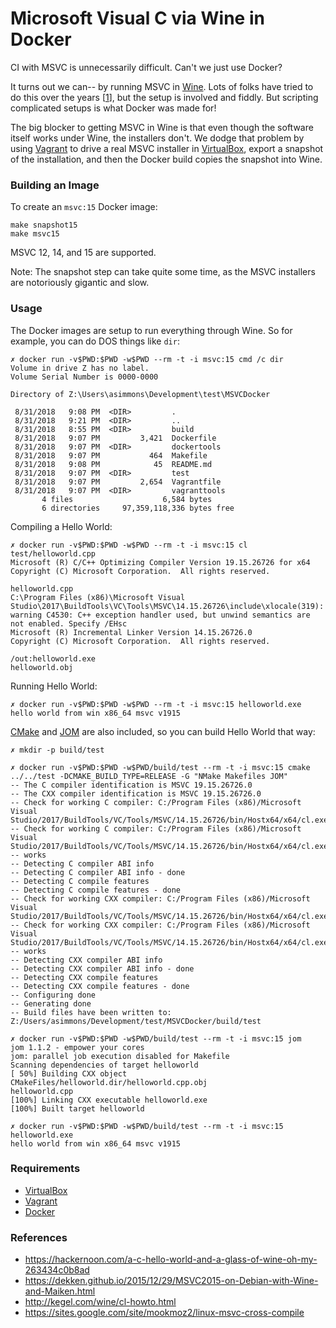 # Microsoft Visual C via Wine in Docker

CI with MSVC is unnecessarily difficult. Can't we just use Docker?

It turns out we can-- by running MSVC in [Wine](https://www.winehq.org/).  Lots of folks have tried to do this over the years [[1](README.md#references)], but the setup is involved and fiddly.  But scripting complicated setups is what Docker was made for!

The big blocker to getting MSVC in Wine is that even though the software itself works under Wine, the installers don't.  We dodge that problem by using [Vagrant](https://www.vagrantup.com/downloads.html) to drive a real MSVC installer in [VirtualBox](https://www.virtualbox.org/wiki/Downloads), export a snapshot of the installation, and then the Docker build copies the snapshot into Wine.

### Building an Image

To create an `msvc:15` Docker image:

```
make snapshot15
make msvc15
```

MSVC 12, 14, and 15 are supported.

Note: The snapshot step can take quite some time, as the MSVC installers are notoriously gigantic and slow.

### Usage

The Docker images are setup to run everything through Wine.  So for example, you can do DOS things like `dir`:

```
✗ docker run -v$PWD:$PWD -w$PWD --rm -t -i msvc:15 cmd /c dir
Volume in drive Z has no label.
Volume Serial Number is 0000-0000

Directory of Z:\Users\asimmons\Development\test\MSVCDocker

 8/31/2018   9:08 PM  <DIR>         .
 8/31/2018   9:21 PM  <DIR>         ..
 8/31/2018   8:55 PM  <DIR>         build
 8/31/2018   9:07 PM         3,421  Dockerfile
 8/31/2018   9:07 PM  <DIR>         dockertools
 8/31/2018   9:07 PM           464  Makefile
 8/31/2018   9:08 PM            45  README.md
 8/31/2018   9:07 PM  <DIR>         test
 8/31/2018   9:07 PM         2,654  Vagrantfile
 8/31/2018   9:07 PM  <DIR>         vagranttools
       4 files                    6,584 bytes
       6 directories     97,359,118,336 bytes free
```

Compiling a Hello World:
```
✗ docker run -v$PWD:$PWD -w$PWD --rm -t -i msvc:15 cl test/helloworld.cpp 
Microsoft (R) C/C++ Optimizing Compiler Version 19.15.26726 for x64
Copyright (C) Microsoft Corporation.  All rights reserved.

helloworld.cpp
C:\Program Files (x86)\Microsoft Visual Studio\2017\BuildTools\VC\Tools\MSVC\14.15.26726\include\xlocale(319): warning C4530: C++ exception handler used, but unwind semantics are not enabled. Specify /EHsc
Microsoft (R) Incremental Linker Version 14.15.26726.0
Copyright (C) Microsoft Corporation.  All rights reserved.

/out:helloworld.exe 
helloworld.obj 
```

Running Hello World:
```
✗ docker run -v$PWD:$PWD -w$PWD --rm -t -i msvc:15 helloworld.exe        
hello world from win x86_64 msvc v1915
```

[CMake](https://cmake.org/) and [JOM](https://wiki.qt.io/Jom) are also included, so you can build Hello World that way:
```
✗ mkdir -p build/test

✗ docker run -v$PWD:$PWD -w$PWD/build/test --rm -t -i msvc:15 cmake ../../test -DCMAKE_BUILD_TYPE=RELEASE -G "NMake Makefiles JOM"
-- The C compiler identification is MSVC 19.15.26726.0
-- The CXX compiler identification is MSVC 19.15.26726.0
-- Check for working C compiler: C:/Program Files (x86)/Microsoft Visual Studio/2017/BuildTools/VC/Tools/MSVC/14.15.26726/bin/Hostx64/x64/cl.exe
-- Check for working C compiler: C:/Program Files (x86)/Microsoft Visual Studio/2017/BuildTools/VC/Tools/MSVC/14.15.26726/bin/Hostx64/x64/cl.exe -- works
-- Detecting C compiler ABI info
-- Detecting C compiler ABI info - done
-- Detecting C compile features
-- Detecting C compile features - done
-- Check for working CXX compiler: C:/Program Files (x86)/Microsoft Visual Studio/2017/BuildTools/VC/Tools/MSVC/14.15.26726/bin/Hostx64/x64/cl.exe
-- Check for working CXX compiler: C:/Program Files (x86)/Microsoft Visual Studio/2017/BuildTools/VC/Tools/MSVC/14.15.26726/bin/Hostx64/x64/cl.exe -- works
-- Detecting CXX compiler ABI info
-- Detecting CXX compiler ABI info - done
-- Detecting CXX compile features
-- Detecting CXX compile features - done
-- Configuring done
-- Generating done
-- Build files have been written to: Z:/Users/asimmons/Development/test/MSVCDocker/build/test

✗ docker run -v$PWD:$PWD -w$PWD/build/test --rm -t -i msvc:15 jom
jom 1.1.2 - empower your cores
jom: parallel job execution disabled for Makefile
Scanning dependencies of target helloworld
[ 50%] Building CXX object CMakeFiles/helloworld.dir/helloworld.cpp.obj
helloworld.cpp
[100%] Linking CXX executable helloworld.exe
[100%] Built target helloworld

✗ docker run -v$PWD:$PWD -w$PWD/build/test --rm -t -i msvc:15 helloworld.exe
hello world from win x86_64 msvc v1915

```

### Requirements

 * [VirtualBox](https://www.virtualbox.org/wiki/Downloads)
 * [Vagrant](https://www.vagrantup.com/downloads.html)
 * [Docker](https://www.docker.com/get-started)

### References
 * https://hackernoon.com/a-c-hello-world-and-a-glass-of-wine-oh-my-263434c0b8ad
 * https://dekken.github.io/2015/12/29/MSVC2015-on-Debian-with-Wine-and-Maiken.html
 * http://kegel.com/wine/cl-howto.html
 * https://sites.google.com/site/mookmoz2/linux-msvc-cross-compile
